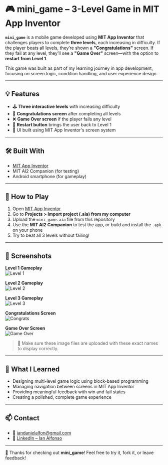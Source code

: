# 🎮 mini_game – 3-Level Game in MIT App Inventor

**`mini_game`** is a mobile game developed using **MIT App Inventor** that challenges players to complete **three levels**, each increasing in difficulty. If the player beats all levels, they’re shown a **"Congratulations"** screen. If they fail at any level, they’ll see a **"Game Over"** screen—with the option to **restart from Level 1**.

This game was built as part of my learning journey in app development, focusing on screen logic, condition handling, and user experience design.

---

## 💡 Features
- 🕹️ **Three interactive levels** with increasing difficulty
- 🎉 **Congratulations screen** after completing all levels
- ❌ **Game Over screen** if the player fails any level
- 🔁 **Restart button** brings the user back to Level 1
- 🎨 UI built using MIT App Inventor's screen system

---

## 🛠️ Built With
- [MIT App Inventor](https://appinventor.mit.edu/)
- MIT AI2 Companion (for testing)
- Android smartphone (for gameplay)

---

## 🚀 How to Play
1. Open [MIT App Inventor](https://ai2.appinventor.mit.edu/)
2. Go to **Projects > Import project (.aia) from my computer**
3. Upload the `mini_game.aia` file from this repository
4. Use the **MIT AI2 Companion** to test the app, or build and install the `.apk` on your phone
5. Try to beat all 3 levels without failing!

---

## 📸 Screenshots

**Level 1 Gameplay**  
![Level 1](./level1_screen.png)

**Level 2 Gameplay**  
![Level 2](./level2_screen.png)

**Level 3 Gameplay**  
![Level 3](./level3_screen.png)

**Congratulations Screen**  
![Congrats](./congrats_screen.png)

**Game Over Screen**  
![Game Over](./game_over_screen.png)

> 📝 Make sure these image files are uploaded with these exact names to display correctly.

---

## 🧠 What I Learned
- Designing multi-level game logic using block-based programming
- Managing navigation between screens in MIT App Inventor
- Providing meaningful feedback with win and fail states
- Creating a polished, complete game experience

---

## 📫 Contact
- 📧 iandanielalfon@gmail.com  
- 🔗 [LinkedIn – Ian Alfonso](https://www.linkedin.com/in/ianalfonso)

---

🙌 Thanks for checking out **mini_game**! Feel free to try it, fork it, or leave feedback!
